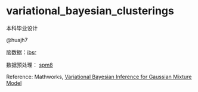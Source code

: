 variational_bayesian_clusterings
================================

本科毕业设计

@huajh7

脑数据：[ibsr](http://www.cma.mgh.harvard.edu/ibsr/)

数据预处理： [spm8](http://www.fil.ion.ucl.ac.uk/spm/software/spm8/)

Reference: Mathworks, [Variational Bayesian Inference for Gaussian Mixture Model](http://www.mathworks.com/matlabcentral/fileexchange/35362-variational-bayesian-inference-for-gaussian-mixture-model)
